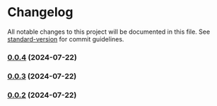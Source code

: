 # Changelog

All notable changes to this project will be documented in this file. See [standard-version](https://github.com/conventional-changelog/standard-version) for commit guidelines.

### [0.0.4](https://github.com/mattcarp/atmos-downmix/compare/v0.0.3...v0.0.4) (2024-07-22)

### [0.0.3](https://github.com/mattcarp/atmos-downmix/compare/v0.0.2...v0.0.3) (2024-07-22)

### [0.0.2](https://github.com/mattcarp/atmos-downmix/compare/v0.0.1...v0.0.2) (2024-07-22)
